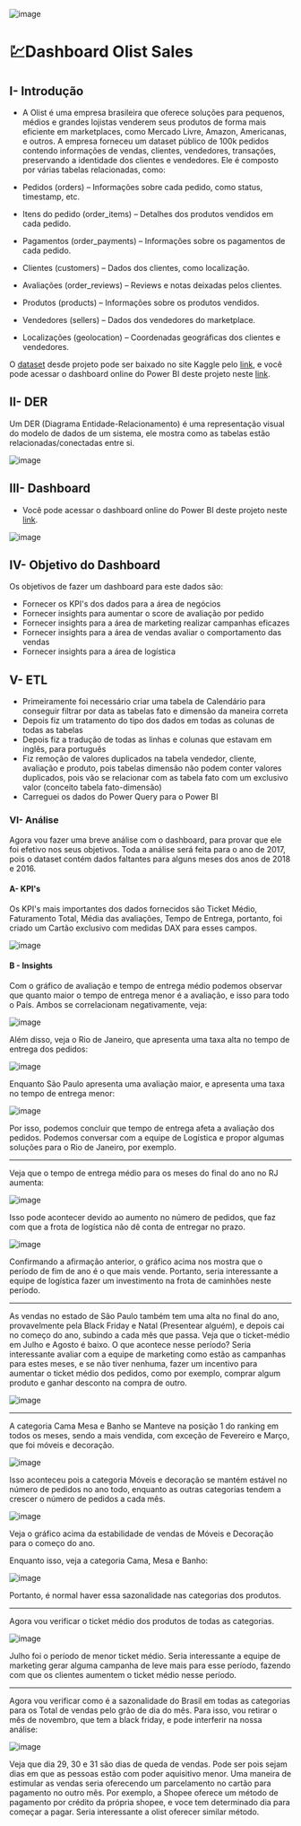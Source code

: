 ![image](https://github.com/user-attachments/assets/34c03178-fe24-4300-95f8-7df6fcf75b4c)



# 💹Dashboard Olist Sales

## I- Introdução
- A Olist é uma empresa brasileira que oferece soluções para pequenos, médios e grandes lojistas venderem seus produtos de forma mais eficiente em marketplaces, como Mercado Livre, Amazon, Americanas, e outros. A empresa forneceu um dataset público de 100k pedidos contendo informações de vendas, clientes, vendedores, transações, preservando a identidade dos clientes e vendedores. Ele é composto por várias tabelas relacionadas, como:

- Pedidos (orders) – Informações sobre cada pedido, como status, timestamp, etc.
- Itens do pedido (order_items) – Detalhes dos produtos vendidos em cada pedido.
- Pagamentos (order_payments) – Informações sobre os pagamentos de cada pedido.
- Clientes (customers) – Dados dos clientes, como localização.
- Avaliações (order_reviews) – Reviews e notas deixadas pelos clientes.
- Produtos (products) – Informações sobre os produtos vendidos.
- Vendedores (sellers) – Dados dos vendedores do marketplace.
- Localizações (geolocation) – Coordenadas geográficas dos clientes e vendedores.

O [dataset](https://www.kaggle.com/datasets/olistbr/brazilian-ecommerce) desde projeto pode ser baixado no site Kaggle pelo [link](https://www.kaggle.com/datasets/olistbr/brazilian-ecommerce), e você pode acessar o dashboard online do Power BI deste projeto neste [link](https://app.powerbi.com/view?r=eyJrIjoiZGY0YTAzMzctZmVhYi00NDFkLTkzYWYtMTgwZDcxMzE2ZGM3IiwidCI6IjRmZDUyYzZkLTcwMDctNDc1NS04NWZhLTI1Zjg2ZTcxYWVjNyJ9).

## II- DER
Um DER (Diagrama Entidade-Relacionamento) é uma representação visual do modelo de dados de um sistema, ele mostra como as tabelas estão relacionadas/conectadas entre si.

![image](https://github.com/user-attachments/assets/4bbce40f-b0fe-42d0-8042-ec01f4fd0b04)



## III- Dashboard
- Você pode acessar o dashboard online do Power BI deste projeto neste [link](https://app.powerbi.com/view?r=eyJrIjoiZGY0YTAzMzctZmVhYi00NDFkLTkzYWYtMTgwZDcxMzE2ZGM3IiwidCI6IjRmZDUyYzZkLTcwMDctNDc1NS04NWZhLTI1Zjg2ZTcxYWVjNyJ9).

![image](https://github.com/user-attachments/assets/6f23cb4d-740b-4398-945f-4ac472a6bf4e)






## IV- Objetivo do Dashboard
Os objetivos de fazer um dashboard para este dados são:
- Fornecer os KPI's dos dados para a área de negócios
- Fornecer insights para aumentar o score de avaliação por pedido
- Fornecer insights para a área de marketing realizar campanhas eficazes
- Fornecer insights para a área de vendas avaliar o comportamento das vendas
- Fornecer insights para a área de logística



## V- ETL

- Primeiramente foi necessário criar uma tabela de Calendário para conseguir filtrar por data as tabelas fato e dimensão da maneira correta
- Depois fiz um tratamento do tipo dos dados em todas as colunas de todas as tabelas
- Depois fiz a tradução de todas as linhas e colunas que estavam em inglês, para português
- Fiz remoção de valores duplicados na tabela vendedor, cliente, avaliação e produto, pois tabelas dimensão não podem conter valores duplicados, pois vão se relacionar com as tabela fato com um exclusivo valor (conceito tabela fato-dimensão)
- Carreguei os dados do Power Query para o Power BI


### VI- Análise

Agora vou fazer uma breve análise com o dashboard, para provar que ele foi efetivo nos seus objetivos. Toda a análise será feita para o ano de 2017, pois o dataset contém dados faltantes para alguns meses dos anos de 2018 e 2016.

#### A- KPI's

Os KPI's mais importantes dos dados fornecidos são Ticket Médio, Faturamento Total, Média das avaliações, Tempo de Entrega, portanto, foi criado um Cartão exclusivo com medidas DAX para esses campos.

![image](https://github.com/user-attachments/assets/daf3272f-0deb-4abe-b884-97d5d54f5d63)

#### B - Insights

Com o gráfico de avaliação e tempo de entrega médio podemos observar que quanto maior o tempo de entrega menor é a avaliação, e isso para todo o País. Ambos se correlacionam negativamente, veja:

![image](https://github.com/user-attachments/assets/3c54b4ab-507f-477e-913b-7ab50484676e)


Além disso, veja o Rio de Janeiro, que apresenta uma taxa alta no tempo de entrega dos pedidos:

![image](https://github.com/user-attachments/assets/6fa2eb76-4dda-4fc5-ada9-06d6da80c7cc)

Enquanto São Paulo apresenta uma avaliação maior, e apresenta uma taxa no tempo de entrega menor:

![image](https://github.com/user-attachments/assets/adfb44db-b3e7-4747-8c30-836a5313a314)

Por isso, podemos concluir que tempo de entrega afeta a avaliação dos pedidos. Podemos conversar com a equipe de Logística e propor algumas soluções para o Rio de Janeiro, por exemplo.

---

Veja que o tempo de entrega médio para os meses do final do ano no RJ aumenta:

![image](https://github.com/user-attachments/assets/4b317f6f-58e6-4cfe-a685-c7241805819b)

Isso pode acontecer devido ao aumento no número de pedidos, que faz com que a frota de logística não dê conta de entregar no prazo.

![image](https://github.com/user-attachments/assets/abc6d120-c982-485e-8992-540cf18d54f1)


Confirmando a afirmação anterior, o gráfico acima nos mostra que o período de fim de ano é o que mais vende. Portanto, seria interessante a equipe de logística fazer um investimento na frota de caminhões neste período.


---

As vendas no estado de São Paulo também tem uma alta no final do ano, provavelmente pela Black Friday e Natal (Presentear alguém), e depois cai no começo do ano, subindo a cada mês que passa. Veja que o ticket-médio em Julho e Agosto é baixo. O que acontece nesse período? Seria interessante avaliar com a equipe de marketing como estão as campanhas para estes meses, e se não tiver nenhuma, fazer um incentivo para aumentar o ticket médio dos pedidos, como por exemplo, comprar algum produto e ganhar desconto na compra de outro.

![image](https://github.com/user-attachments/assets/c846965f-1e7e-4c1b-962f-d46bc5ae6e22)

---

A categoria Cama Mesa e Banho se Manteve na posição 1 do ranking em todos os meses, sendo a mais vendida, com exceção de Fevereiro e Março, que foi móveis e decoração.

![image](https://github.com/user-attachments/assets/ab3d74f2-fc13-4c2b-b3a1-352376c21783)

Isso aconteceu pois a categoria Móveis e decoração se mantém estável no número de pedidos no ano todo, enquanto as outras categorias tendem a crescer o número de pedidos a cada mês.

![image](https://github.com/user-attachments/assets/865e9974-db06-4ba7-be7f-2884bfe3adbf)

Veja o gráfico acima da estabilidade de vendas de Móveis e Decoração para o começo do ano.

Enquanto isso, veja a categoria Cama, Mesa e Banho:

![image](https://github.com/user-attachments/assets/52172f6e-2c21-45a8-9e33-6116868c63c7)


Portanto, é normal haver essa sazonalidade nas categorias dos produtos.

---

Agora vou verificar o ticket médio dos produtos de todas as categorias.

![image](https://github.com/user-attachments/assets/0a3f886d-6b96-4b61-8e2a-d386b232f1e3)


Julho foi o período de menor ticket médio. Seria interessante a equipe de marketing gerar alguma campanha de leve mais para esse período, fazendo com que os clientes aumentem o ticket médio nesse período.

---
Agora vou verificar como é a sazonalidade do Brasil em todas as categorias para os Total de vendas pelo grão de dia do mês. Para isso, vou retirar o mês de novembro, que tem a black friday, e pode interferir na nossa análise:

![image](https://github.com/user-attachments/assets/db03223a-4251-4882-a136-2d44c011851b)

Veja que dia 29, 30 e 31 são dias de queda de vendas. Pode ser pois sejam dias em que as pessoas estão com poder aquisitivo menor. Uma maneira de estimular as vendas seria oferecendo um parcelamento no cartão para pagamento no outro mês. Por exemplo, a Shopee oferece um método de pagamento por crédito da própria shopee, e voce tem determinado dia para começar a pagar. Seria interessante a olist oferecer similar método.




